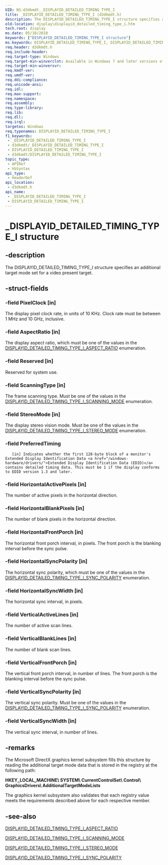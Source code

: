 ```yaml
---
UID: NS:d3dkmdt._DISPLAYID_DETAILED_TIMING_TYPE_I
title: _DISPLAYID_DETAILED_TIMING_TYPE_I (d3dkmdt.h)
description: The DISPLAYID_DETAILED_TIMING_TYPE_I structure specifies an additional target mode set for a video present target.
old-location: display\displayid_detailed_timing_type_i.htm
tech.root: display
ms.date: 05/10/2018
keywords: ["DISPLAYID_DETAILED_TIMING_TYPE_I structure"]
ms.keywords: DISPLAYID_DETAILED_TIMING_TYPE_I, DISPLAYID_DETAILED_TIMING_TYPE_I structure [Display Devices], DmStructs_75d5fd93-c7ae-4a57-9843-427c53a9416f.xml, _DISPLAYID_DETAILED_TIMING_TYPE_I, d3dkmdt/DISPLAYID_DETAILED_TIMING_TYPE_I, display.displayid_detailed_timing_type_i
req.header: d3dkmdt.h
req.include-header: 
req.target-type: Windows
req.target-min-winverclnt: Available in Windows 7 and later versions of the Windows operating systems.
req.target-min-winversvr: 
req.kmdf-ver: 
req.umdf-ver: 
req.ddi-compliance: 
req.unicode-ansi: 
req.idl: 
req.max-support: 
req.namespace: 
req.assembly: 
req.type-library: 
req.lib: 
req.dll: 
req.irql: 
targetos: Windows
req.typenames: DISPLAYID_DETAILED_TIMING_TYPE_I
f1_keywords:
 - _DISPLAYID_DETAILED_TIMING_TYPE_I
 - d3dkmdt/_DISPLAYID_DETAILED_TIMING_TYPE_I
 - DISPLAYID_DETAILED_TIMING_TYPE_I
 - d3dkmdt/DISPLAYID_DETAILED_TIMING_TYPE_I
topic_type:
 - APIRef
 - kbSyntax
api_type:
 - HeaderDef
api_location:
 - d3dkmdt.h
api_name:
 - _DISPLAYID_DETAILED_TIMING_TYPE_I
 - DISPLAYID_DETAILED_TIMING_TYPE_I
---
```


# _DISPLAYID_DETAILED_TIMING_TYPE_I structure


## -description

The DISPLAYID_DETAILED_TIMING_TYPE_I structure specifies an additional target mode set for a video present target.

## -struct-fields

### -field PixelClock [in]

The display pixel clock rate, in units of 10 KHz. Clock rate must be between 1 MHz and 10 GHz, inclusive.

### -field AspectRatio [in]

The display aspect ratio, which must be one of the values in the <a href="/windows-hardware/drivers/ddi/d3dkmdt/ne-d3dkmdt-_displayid_detailed_timing_type_i_aspect_ratio">DISPLAYID_DETAILED_TIMING_TYPE_I_ASPECT_RATIO</a> enumeration.

### -field Reserved [in]

Reserved for system use.

### -field ScanningType [in]

The frame scanning type. Must be one of the values in the <a href="/windows-hardware/drivers/ddi/d3dkmdt/ne-d3dkmdt-_displayid_detailed_timing_type_i_scanning_mode">DISPLAYID_DETAILED_TIMING_TYPE_I_SCANNING_MODE</a> enumeration.

### -field StereoMode [in]

The display stereo vision mode. Must be one of the values in the <a href="/windows-hardware/drivers/ddi/d3dkmdt/ne-d3dkmdt-_displayid_detailed_timing_type_i_stereo_mode">DISPLAYID_DETAILED_TIMING_TYPE_I_STEREO_MODE</a> enumeration.

### -field PreferredTiming

       [in] Indicates whether the first 128-byte block of a monitor's Extended Display Identification Data <a href="/windows-hardware/drivers/">Extended Display Identification Data (EDID)</a> contains detailed timing data. This must be 1 if the display conforms to EDID version 1.3 and later.

### -field HorizontalActivePixels [in]

The number of active pixels in the horizontal direction.

### -field HorizontalBlankPixels [in]

The number of blank pixels in the horizontal direction.

### -field HorizontalFrontPorch [in]

The horizontal front porch interval, in pixels. The front porch is the blanking interval before the sync pulse.

### -field HorizontalSyncPolarity [in]

The horizontal sync polarity, which must be one of the values in the <a href="/windows-hardware/drivers/ddi/d3dkmdt/ne-d3dkmdt-_displayid_detailed_timing_type_i_sync_polarity">DISPLAYID_DETAILED_TIMING_TYPE_I_SYNC_POLARITY</a> enumeration.

### -field HorizontalSyncWidth [in]

The horizontal sync interval, in pixels.

### -field VerticalActiveLines [in]

The number of active scan lines.

### -field VerticalBlankLines [in]

The number of blank scan lines.

### -field VerticalFrontPorch [in]

The vertical front porch interval, in number of lines. The front porch is the blanking interval before the sync pulse.

### -field VerticalSyncPolarity [in]

The vertical sync polarity. Must be one of the values in the <a href="/windows-hardware/drivers/ddi/d3dkmdt/ne-d3dkmdt-_displayid_detailed_timing_type_i_sync_polarity">DISPLAYID_DETAILED_TIMING_TYPE_I_SYNC_POLARITY</a> enumeration.

### -field VerticalSyncWidth [in]

The vertical sync interval, in number of lines.

## -remarks

The Microsoft DirectX graphics kernel subsystem fills this structure by reading the additional target mode data that is stored in the registry at the following path:

<b>HKEY_LOCAL_MACHINE\ SYSTEM\ CurrentControlSet\ Control\ GraphicsDrivers\ AdditionalTargetModeLists</b>

The graphics kernel subsystem also validates that each registry value meets the requirements described above for each respective member.

## -see-also

<a href="/windows-hardware/drivers/ddi/d3dkmdt/ne-d3dkmdt-_displayid_detailed_timing_type_i_aspect_ratio">DISPLAYID_DETAILED_TIMING_TYPE_I_ASPECT_RATIO</a>



<a href="/windows-hardware/drivers/ddi/d3dkmdt/ne-d3dkmdt-_displayid_detailed_timing_type_i_scanning_mode">DISPLAYID_DETAILED_TIMING_TYPE_I_SCANNING_MODE</a>



<a href="/windows-hardware/drivers/ddi/d3dkmdt/ne-d3dkmdt-_displayid_detailed_timing_type_i_stereo_mode">DISPLAYID_DETAILED_TIMING_TYPE_I_STEREO_MODE</a>



<a href="/windows-hardware/drivers/ddi/d3dkmdt/ne-d3dkmdt-_displayid_detailed_timing_type_i_sync_polarity">DISPLAYID_DETAILED_TIMING_TYPE_I_SYNC_POLARITY</a>

